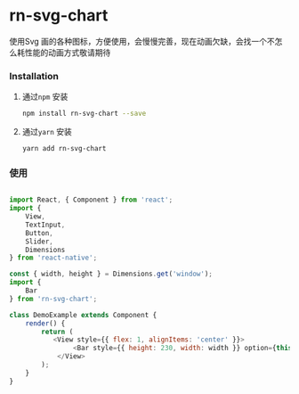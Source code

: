 # rn-svg-chart

使用Svg 画的各种图标，方便使用，会慢慢完善，现在动画欠缺，会找一个不怎么耗性能的动画方式敬请期待



### Installation


1. 通过`npm` 安装

    ```bash
    npm install rn-svg-chart --save
    ```
    
1. 通过`yarn` 安装

    ```bash
    yarn add rn-svg-chart
    ```


### 使用

```javascript

import React, { Component } from 'react';
import {
    View,
    TextInput,
    Button,
    Slider,
    Dimensions
} from 'react-native';

const { width, height } = Dimensions.get('window');
import {
    Bar
} from 'rn-svg-chart';

class DemoExample extends Component {
    render() {
        return (
           <View style={{ flex: 1, alignItems: 'center' }}>
                <Bar style={{ height: 230, width: width }} option={this.props.option} />
            </View>
        );
    }
}
```